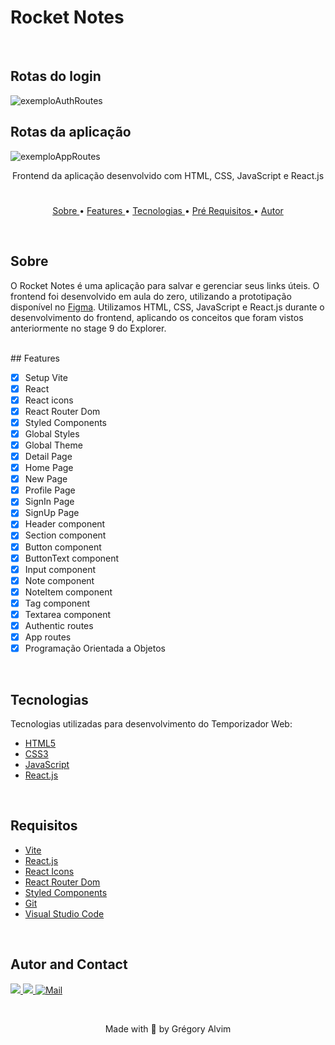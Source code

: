 # Rocket Notes

<br/>

## Rotas do login

![exemploAuthRoutes](https://user-images.githubusercontent.com/43592358/189493014-4255981b-25aa-47dd-8c4e-148eac171fc4.gif)

## Rotas da aplicação

![exemploAppRoutes](https://user-images.githubusercontent.com/43592358/189493343-bc6fd66c-08c9-4fd9-af76-8a404c76de54.gif)

<p align="center"> Frontend da aplicação desenvolvido com HTML, CSS, JavaScript e React.js </p>

#

<p align="center">
   <a href="#sobre">Sobre </a> •
   <a href="#features"> Features </a> •
   <a href="#tecnologias"> Tecnologias </a> •
   <a href="#requisitos"> Pré Requisitos </a> •
   <a href="#autor"> Autor </a> 
</p>

<br/>

## Sobre

O Rocket Notes é uma aplicação para salvar e gerenciar seus links úteis. O frontend foi desenvolvido em aula do zero, utilizando a prototipação disponível no 
<a href="https://www.figma.com/file/vDZGT0kRIhEcaG1wt7rsQ0/RocketNotes-(Copy)?node-id=0%3A1" target="_blank">Figma</a>.
Utilizamos HTML, CSS, JavaScript e React.js durante o desenvolvimento do frontend, aplicando os conceitos que foram vistos anteriormente no stage 9 do Explorer.

<!-- Para visualizar uma demo do Rocket Notes, <a href="https://gregoryalvim.github.io/Rocketnotes/" target="_blank">clique aqui</a>. -->

<br/>
<!-- 
<h4 align="center">
   🚧 README em construção... 🚧
</h4>
-->
## Features

- [x] Setup Vite
- [x] React
- [x] React icons
- [x] React Router Dom
- [x] Styled Components
- [x] Global Styles
- [x] Global Theme
- [x] Detail Page
- [x] Home Page
- [x] New Page
- [x] Profile Page
- [x] SignIn Page
- [x] SignUp Page
- [x] Header component
- [x] Section component
- [x] Button component
- [x] ButtonText component
- [x] Input component
- [x] Note component
- [x] NoteItem component
- [x] Tag component
- [x] Textarea component
- [x] Authentic routes
- [x] App routes
- [x] Programação Orientada a Objetos

<br/>

## Tecnologias

Tecnologias utilizadas para desenvolvimento do Temporizador Web:

- [HTML5](https://www.w3schools.com/html/default.asp)
- [CSS3](https://www.w3schools.com/css/default.asp)
- [JavaScript](https://www.w3schools.com/js/)
- [React.js](https://pt-br.reactjs.org/)

<br/>

## Requisitos

- [Vite](https://vitejs.dev/)
- [React.js](https://pt-br.reactjs.org/)
- [React Icons](https://react-icons.github.io/react-icons/)
- [React Router Dom](https://reactrouter.com/en/main)
- [Styled Components](https://styled-components.com/)
- [Git](https://git-scm.com/)
- [Visual Studio Code](https://code.visualstudio.com/)

<br/>

## Autor and Contact

<div> 
  <a href="https://www.linkedin.com/in/grégory-alvim/" target="_blank">
    <img src="https://img.shields.io/badge/-LinkedIn-%230077B5?style=for-the-badge&logo=linkedin&logoColor=white" target="_blank">
  </a>

  <a href="https://instagram.com/gregori_alvim" target="_blank">
    <img src="https://img.shields.io/badge/-Instagram-%23E4405F?style=for-the-badge&logo=instagram&logoColor=white" target="_blank">
  </a>

  <a href = "mailto:gregori.alvim@gmail.com">
    <img alt="Mail" src="https://img.shields.io/badge/Gmail-D14836?style=for-the-badge&logo=gmail&logoColor=white">
  </a>
</div>


&nbsp;


<p align="center"> Made with 💙 by Grégory Alvim </p>
